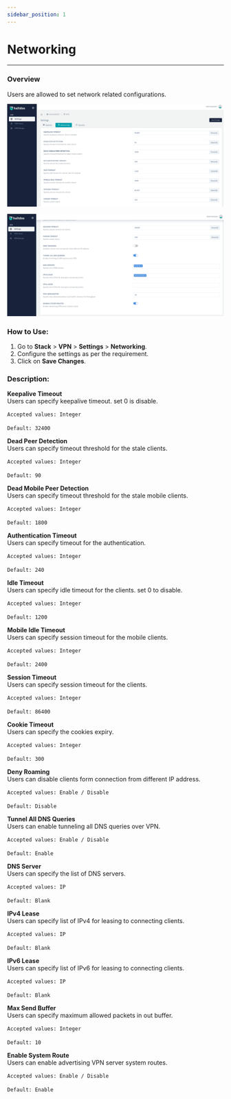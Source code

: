 ```yaml
---
sidebar_position: 1
---
```


# Networking

---

### Overview

Users are allowed to set network related configurations.

![vpngroup](/img/vpn/v6/docs/networking.png)  
  
![vpngroup](/img/vpn/v6/docs/networking2.png)  


### How to Use:
1. Go to **Stack** > **VPN** > **Settings** > **Networking**.  
2. Configure the settings as per the requirement.  
3. Click on **Save Changes**.  

### Description:

**Keepalive Timeout**  
Users can specify keepalive timeout. set 0 is disable.  

    Accepted values: Integer

    Default: 32400 

**Dead Peer Detection**  
Users can specify timeout threshold for the stale clients.  

    Accepted values: Integer

    Default: 90 

**Dead Mobile Peer Detection**  
Users can specify timeout threshold for the stale mobile clients.  

    Accepted values: Integer

    Default: 1800 

**Authentication Timeout**  
Users can specify timeout for the authentication.  

    Accepted values: Integer

    Default: 240 

**Idle Timeout**  
Users can specify idle timeout for the clients. set 0 to disable.  

    Accepted values: Integer

    Default: 1200 

**Mobile Idle Timeout**  
Users can specify session timeout for the mobile clients.  

    Accepted values: Integer

    Default: 2400

**Session Timeout**  
Users can specify session timeout for the clients.  

    Accepted values: Integer

    Default: 86400 

**Cookie Timeout**  
Users can specify the cookies expiry.  

    Accepted values: Integer

    Default: 300 

**Deny Roaming**  
Users can disable clients form connection from different IP address.  

    Accepted values: Enable / Disable

    Default: Disable 

**Tunnel All DNS Queries**  
Users can enable tunneling all DNS queries over VPN.  

    Accepted values: Enable / Disable

    Default: Enable 

**DNS Server**  
Users can specify the list of DNS servers.  

    Accepted values: IP

    Default: Blank 

**IPv4 Lease**  
Users can specify list of IPv4 for leasing to connecting clients.  

    Accepted values: IP

    Default: Blank 

**IPv6 Lease**  
Users can specify list of IPv6 for leasing to connecting clients.  

    Accepted values: IP

    Default: Blank 

**Max Send Buffer**  
Users can specify maximum allowed packets in out buffer.  

    Accepted values: Integer

    Default: 10 

**Enable System Route**  
Users can enable advertising VPN server system routes.

    Accepted values: Enable / Disable

    Default: Enable 
